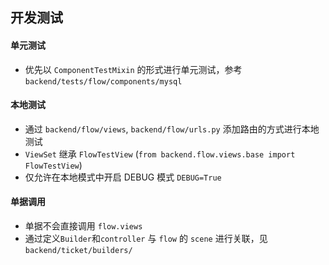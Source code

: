 ## 开发测试

#### 单元测试
- 优先以 `ComponentTestMixin` 的形式进行单元测试，参考 `backend/tests/flow/components/mysql`

#### 本地测试
- 通过 `backend/flow/views`, `backend/flow/urls.py` 添加路由的方式进行本地测试
- `ViewSet` 继承 `FlowTestView` (`from backend.flow.views.base import FlowTestView`)
- 仅允许在本地模式中开启 DEBUG 模式 `DEBUG=True`

#### 单据调用
- 单据不会直接调用 `flow.views`
- 通过定义`Builder`和`controller` 与 `flow` 的 `scene` 进行关联，见 `backend/ticket/builders/`